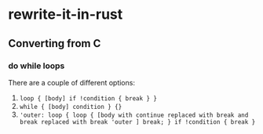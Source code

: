 # rewrite-it-in-rust

## Converting from C

### do while loops
There are a couple of different options:
1. `loop { [body] if !condition { break } }`
2. `while { [body] condition } {}`
3. `'outer: loop { loop { [body with continue replaced with break and break replaced with break 'outer ] break; } if !condition { break } `

